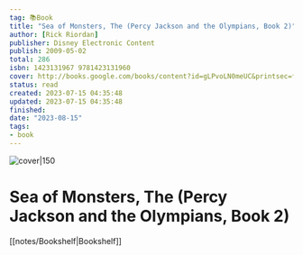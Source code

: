 ```yaml
---
tag: 📚Book
title: "Sea of Monsters, The (Percy Jackson and the Olympians, Book 2)"
author: [Rick Riordan]
publisher: Disney Electronic Content
publish: 2009-05-02
total: 286
isbn: 1423131967 9781423131960
cover: http://books.google.com/books/content?id=gLPvoLN0meUC&printsec=frontcover&img=1&zoom=1&edge=curl&source=gbs_api
status: read
created: 2023-07-15 04:35:48
updated: 2023-07-15 04:35:48
finished: 
date: "2023-08-15"
tags:
- book
---
```


![cover|150](http://books.google.com/books/content?id=gLPvoLN0meUC&printsec=frontcover&img=1&zoom=1&edge=curl&source=gbs_api)

# Sea of Monsters, The (Percy Jackson and the Olympians, Book 2)
[[notes/Bookshelf|Bookshelf]]